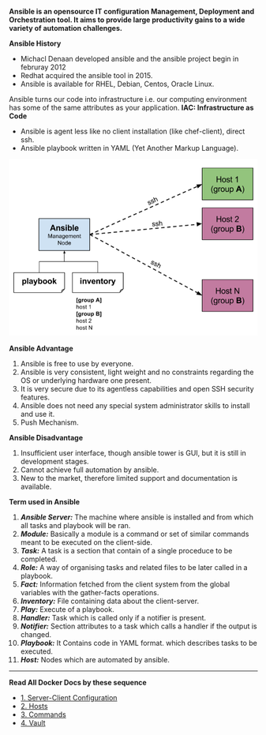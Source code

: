 **Ansible is an opensource IT configuration Management, Deployment and Orchestration tool. It aims to provide large productivity gains to a wide variety of automation challenges.**

**Ansible History**
- Michacl Denaan developed ansible and the ansible project begin in februray 2012
- Redhat acquired the ansible tool in 2015.
- Ansible is available for RHEL, Debian, Centos, Oracle Linux.

Ansible turns our code into infrastructure i.e. our computing environment has some of the same attributes as your application.
**IAC: Infrastructure as Code**

- Ansible is agent less like no client installation (like chef-client), direct ssh.
- Ansible playbook written in YAML (Yet Another Markup Language).

![Alt-text](https://github.com/herrry107/ansible/blob/main/images/ansible-architecture.png)

**Ansible Advantage**
1) Ansible is free to use by everyone.
2) Ansible is very consistent, light weight and no constraints regarding the OS or underlying hardware one present.
3) It is very secure due to its agentless capabilities and open SSH security features.
4) Ansible does not need any special system administrator skills to install and use it.
5) Push Mechanism.

**Ansible Disadvantage**
1) Insufficient user interface, though ansible tower is GUI, but it is still in development stages.
2) Cannot achieve full automation by ansible.
3) New to the market, therefore limited support and documentation is available.

**Term used in Ansible**
1) ***Ansible Server:*** The machine where ansible is installed and from which all tasks and playbook will be ran.
2) ***Module:*** Basically a module is a command or set of similar commands meant to be executed on the client-side.
3) ***Task:*** A task is a section that contain of a single proceduce to be completed.
4) ***Role:*** A way of organising tasks and related files to be later called in a playbook.
5) ***Fact:*** Information fetched from the client system from the global variables with the gather-facts operations.
6) ***Inventory:*** File containing data about the client-server.
7) ***Play:*** Execute of a playbook.
8) ***Handler:*** Task which is called only if a notifier is present.
9) ***Notifier:*** Section attributes to a task which calls a handler if the output is changed.
10) ***Playbook:*** It Contains code in YAML format. which describes tasks to be executed.
11) ***Host:*** Nodes which are automated by ansible.

-------------------------------------------------------------------------------------------------------

**Read All Docker Docs by these sequence**

- [1. Server-Client Configuration](https://github.com/herrry107/ansible/tree/main/Server-Client-Configuration)
- [2. Hosts](https://github.com/herrry107/ansible/tree/main/hosts)
- [3. Commands](https://github.com/herrry107/ansible/tree/main/Commands)
- [4. Vault](https://github.com/herrry107/ansible/tree/main/Vault)
